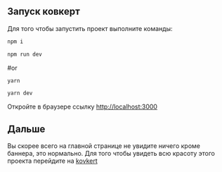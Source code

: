 ## Запуск ковкерт

Для того чтобы запустить проект выполните команды:

```bash
npm i
```

```bash
npm run dev
```

#or

```bash
yarn
```

```bash
yarn dev
```

Откройте в браузере ссылку [http://localhost:3000](http://localhost:3000)

## Дальше

Вы скорее всего на главной странице не увидите ничего кроме баннера, это нормально.
Для того чтобы увидеть всю красоту этого проекта перейдите на [kovkert](https://kovkert.ru)
